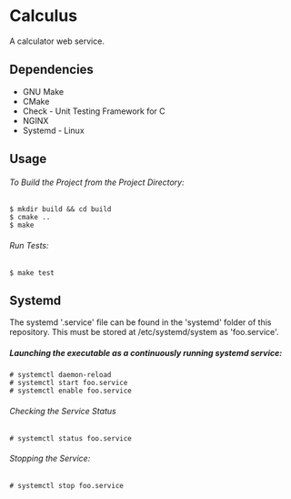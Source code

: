 # Calculus

A calculator web service. 

## Dependencies

  - GNU Make 
  - CMake 
  - Check - Unit Testing Framework for C
  - NGINX
  - Systemd - Linux
  
## Usage 

  ###### To Build the Project from the Project Directory:

    $ mkdir build && cd build
    $ cmake ..
    $ make 
  
  ###### Run Tests:
  
    $ make test

  ## Systemd
  
  The systemd '.service' file can be found in the 'systemd' folder of this repository. This must be stored at /etc/systemd/system as 'foo.service'. 
  
  ##### Launching the executable as a continuously running systemd service:

    # systemctl daemon-reload
    # systemctl start foo.service
    # systemctl enable foo.service
    
  ###### Checking the Service Status

    # systemctl status foo.service
    
  ###### Stopping the Service:
  
    # systemctl stop foo.service
